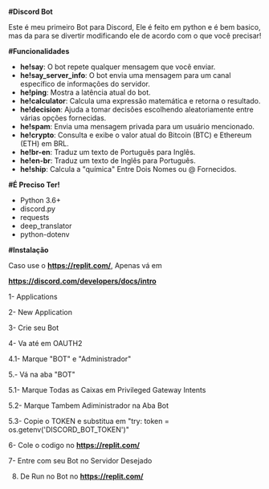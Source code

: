 **#Discord Bot**

Este é meu primeiro Bot para Discord, Ele é feito em python e é bem basico, mas da para se divertir modificando ele de acordo com o que você precisar!

**#Funcionalidades**

- **he!say**: O bot repete qualquer mensagem que você enviar.
- **he!say_server_info**: O bot envia uma mensagem para um canal específico de informações do servidor.
- **he!ping**: Mostra a latência atual do bot.
- **he!calculator**: Calcula uma expressão matemática e retorna o resultado.
- **he!decision**: Ajuda a tomar decisões escolhendo aleatoriamente entre várias opções fornecidas.
- **he!spam**: Envia uma mensagem privada para um usuário mencionado.
- **he!crypto**: Consulta e exibe o valor atual do Bitcoin (BTC) e Ethereum (ETH) em BRL.
- **he!br-en**: Traduz um texto de Português para Inglês.
- **he!en-br**: Traduz um texto de Inglês para Português.
- **he!ship**: Calcula a "química" Entre Dois Nomes ou @ Fornecidos.

**#É Preciso Ter!**

- Python 3.6+
- discord.py
- requests
- deep_translator
- python-dotenv

**#Instalação**

Caso use o **https://replit.com/**, Apenas vá em 

**https://discord.com/developers/docs/intro**

1- Applications

2- New Application

3- Crie seu Bot

4- Va até em OAUTH2 

4.1- Marque "BOT" e "Administrador"

5.- Vá na aba "BOT" 

5.1- Marque Todas as Caixas em Privileged Gateway Intents

5.2- Marque Tambem Adiministrador na Aba Bot

5.3- Copie o TOKEN e substitua em "try: token = os.getenv('DISCORD_BOT_TOKEN')"

6- Cole o codigo no **https://replit.com/**

7- Entre com seu Bot no Servidor Desejado

8. De Run no Bot no **https://replit.com/**
